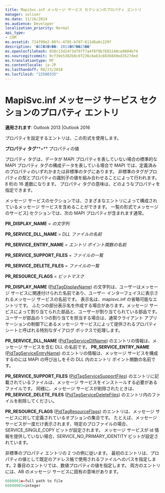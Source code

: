 ```yaml
---
title: MapiSvc.inf メッセージ サービス セクションのプロパティ エントリ
manager: soliver
ms.date: 11/16/2014
ms.audience: Developer
localization_priority: Normal
api_type:
- COM
ms.assetid: 714f99e2-80fc-4785-b707-611d8a6c229f
description: '�ŏI�X�V��: 2011�N7��23��'
ms.openlocfilehash: 038c13d24f3d797f7a4f8f9b7692240ce8004b74
ms.sourcegitcommit: 0cf39e5382b8c6f236c8a63c6036849ed3527ded
ms.translationtype: MT
ms.contentlocale: ja-JP
ms.lasthandoff: 08/23/2018
ms.locfileid: "22580335"
---
```

# <a name="property-entries-in-mapisvcinf-message-service-sections"></a>MapiSvc.inf メッセージ サービス セクションのプロパティ エントリ

  
  
**適用されます**: Outlook 2013 |Outlook 2016 
  
プロパティを設定するエントリは、この形式を使用します。
  
 **プロパティ タグ****=** プロパティの値 
  
プロパティ タグは、データが MAPI プロパティを表していない場合の標準的な MAPI プロパティ タグの構成データを表している場合で MAPI では、定義済みのプロパティのいずれかまたは非標準のタグにあります。 非標準のタグがプロパティの型とプロパティの識別子の値を組み合わせることによって行われます。 8 桁の 16 進数になります。 プロパティ タグの意味は、どのようなプロパティを指定できます。 
  
メッセージ サービスのセクションでは、さまざまなエントリによって構成されているメッセージ サービスを含めることができます。 一覧の形式でメッセージのサービス] セクションでは、次の MAPI プロパティが含まれます通常。
  
 **PR_DISPLAY_NAME** =  _の文字列_
  
 **PR_SERVICE_DLL_NAME** =  _DLL ファイルの名前_
  
 **PR_SERVICE_ENTRY_NAME** =  _エントリ ポイント関数の名前_
  
 **PR_SERVICE_SUPPORT_FILES** =  _ファイルの一覧_
  
 **PR_SERVICE_DELETE_FILES** =  _ファイルの一覧_
  
 **PR_RESOURCE_FLAGS** =  _ビットマスク_
  
**PR_DISPLAY_NAME** ([PidTagDisplayName](pidtagdisplayname-canonical-property.md)) の文字列は、ユーザーはメッセージ サービスに関連付けられた名前であり、ユーザー インターフェイスに表示されるメッセージ サービスの名前です。 表示名は、mapisvc.inf の省略可能なエントリです。 ふたつの部分表示名を作成する場合があります。メッセージ サービスによって割り当てられた部品と、ユーザーが割り当てられている部品です。 ユーザーが部品の 1 つの割り当てを担当する場合は、通常クライアント アプリケーションの制御下にあるメッセージ サービスによって提供されるプロパティ シートと呼ばれる特別なダイアログ ボックスで処理します。 
  
**PR_SERVICE_DLL_NAME** ([PidTagServiceDllName](pidtagservicedllname-canonical-property.md)) のエントリの情報は、メッセージ サービスを含む DLL の名前です。 **PR_SERVICE_ENTRY_NAME** ([PidTagServiceEntryName](pidtagserviceentryname-canonical-property.md)) のエントリの情報は、メッセージ サービスを構成するのには MAPI の呼び出しをその DLL 内のエントリ ポイント関数の名前です。 
  
**PR_SERVICE_SUPPORT_FILES** ([PidTagServiceSupportFiles](pidtagservicesupportfiles-canonical-property.md)) のエントリに記載されているファイルは、メッセージ サービスをインストールする必要があるファイルです。 同様に、メッセージ サービスが削除されたときは、 **PR_SERVICE_DELETE_FILES** ([PidTagServiceDeleteFiles](pidtagservicedeletefiles-canonical-property.md)) のエントリ内のファイルを削除してください。 
  
**PR_RESOURCE_FLAGS** ([PidTagResourceFlags](pidtagresourceflags-canonical-property.md)) のエントリは、メッセージ サービスに対して定義されているオプションの集合です。 たとえば、メッセージ サービスが一度だけ表示されます、特定のプロファイルの場合、SERVICE_SINGLE_COPY ビットが設定されます。 メッセージ サービスが id 情報を提供していない場合、SERVICE_NO_PRIMARY_IDENTITY ビットが設定されています。 
  
非標準のプロパティ エントリの 2 つの例に従います。 最初のエントリは、プロパティの値として既定のアドレス帳で使用されるファイルへのパスを指定します。2 番目のエントリでは、数値プロパティの値を指定します。 両方のエントリには、AB のメッセージ サービスに固有の意味があります。
  
```cpp
6600001e=full path to file
66040003=integer

```


